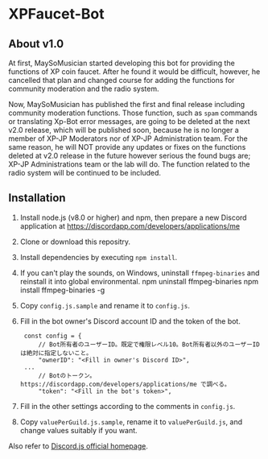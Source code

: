 # XPFaucet-Bot

## About v1.0

At first, MaySoMusician started developing this bot for providing the functions of XP coin faucet. After he found it would be difficult, however, he cancelled that plan and changed course for adding the functions for community moderation and the radio system.

Now, MaySoMusician has published the first and final release including community moderation functions. Those function, such as `spam` commands or translating Xp-Bot error messages, are going to be deleted at the next v2.0 release, which will be published soon, because he is no longer a member of XP-JP Moderators nor of XP-JP Administration team. For the same reason, he will NOT provide any updates or fixes on the functions deleted at v2.0 release in the future however serious the found bugs are; XP-JP Administrations team or the lab will do. The function related to the radio system will be continued to be included.

## Installation

1. Install node.js (v8.0 or higher) and npm, then prepare a new Discord application at https://discordapp.com/developers/applications/me
2. Clone or download this repositry.
3. Install dependencies by executing `npm install`.
4. If you can't play the sounds, on Windows, uninstall `ffmpeg-binaries` and reinstall it into global environmental.
        npm uninstall ffmpeg-binaries
        npm install ffmpeg-binaries -g
5. Copy `config.js.sample` and rename it to `config.js`.
6. Fill in the bot owner's Discord account ID and the token of the bot.

        const config = {
            // Bot所有者のユーザーID。既定で権限レベル10。Bot所有者以外のユーザーIDは絶対に指定しないこと。
            "ownerID": "<Fill in owner's Discord ID>",
        ...
            // Botのトークン。 https://discordapp.com/developers/applications/me で調べる。
            "token": "<Fill in the bot's token>",
            
7. Fill in the other settings according to the comments in `config.js`.
8. Copy `valuePerGuild.js.sample`, rename it to `valuePerGuild.js`, and change values suitably if you want.

Also refer to [Discord.js official homepage](https://discord.js.org/).
